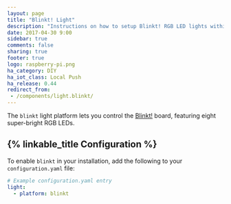 ```yaml
---
layout: page
title: "Blinkt! Light"
description: "Instructions on how to setup Blinkt! RGB LED lights within Home Assistant."
date: 2017-04-30 9:00
sidebar: true
comments: false
sharing: true
footer: true
logo: raspberry-pi.png
ha_category: DIY
ha_iot_class: Local Push
ha_release: 0.44
redirect_from:
 - /components/light.blinkt/
---
```


The `blinkt` light platform lets you control the [Blinkt!](https://shop.pimoroni.com/products/blinkt) board, featuring eight super-bright RGB LEDs.

## {% linkable_title Configuration %}

To enable `blinkt` in your installation, add the following to your `configuration.yaml` file:

```yaml
# Example configuration.yaml entry
light:
  - platform: blinkt
```

